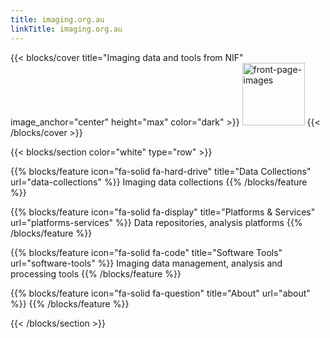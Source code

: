```yaml
---
title: imaging.org.au
linkTitle: imaging.org.au
---
```


{{< blocks/cover title="Imaging data and tools from NIF" image_anchor="center" height="max" color="dark" >}}
<img src = "front-page-images.png" style="height:100px;" alt="front-page-images" />
{{< /blocks/cover >}}

{{< blocks/section color="white" type="row" >}}

{{% blocks/feature icon="fa-solid fa-hard-drive" title="Data Collections" url="data-collections" %}}
Imaging data collections
{{% /blocks/feature %}}

{{% blocks/feature icon="fa-solid fa-display" title="Platforms & Services" url="platforms-services" %}}
Data repositories, analysis platforms
{{% /blocks/feature %}}

{{% blocks/feature icon="fa-solid fa-code" title="Software Tools" url="software-tools" %}}
Imaging data management, analysis and processing tools
{{% /blocks/feature %}}

{{% blocks/feature icon="fa-solid fa-question" title="About" url="about" %}}
{{% /blocks/feature %}}

{{< /blocks/section >}}

<!-- {{< blocks/lead color="dark" >}}
<p>This website is a repository for informatics output from the ANIF.
</p>
<p>The official website of the Australian National Imaging Facility is <a href="https://www.anif.org.au">www.anif.org.au</a>.</p>
{{< /blocks/lead >}}
 -->
<!--
{{< blocks/section color="primary" >}}
The NIF site for imaging data

The Australian National Imaging Facility (NIF) is a $130 million project that provides state-of-the-art imaging capability of animals, plants, and materials for the Australian research community. NIF’s grid of imaging facilities spreads across Australia, aiming to provide a range of leading-edge imaging instrumentation and expertise in the optimal use of imaging technology to the Australian research community.

Established in 2007, NIF is one of the four initiative projects implemented by the Australian Government, under the National Collaborative Research Infrastructure Strategy (NCRIS) Characterisation capabilities. Recently, NIF has further expanded by the Education Investment Fund (EIF), which supports world-leading, strategically-focused infrastructure investments that will transform Australian tertiary research and education.

The goal of the NIF is to provide state-of-the-art imaging of animals, plants and materials for the Australian research community. The NIF operates as an integrated grid of thirteen institutions, providing a range of leading-edge imaging instrumentation and advice and assistance in the optimal use of imaging to the research community.

Specifically, the NIF provides:

access to molecular imaging instrumentation, including a range of MRI and PET scanners;
development and validation of novel biomarkers/radioligands for in-vivo imaging using PET and MRI;
development and application of stable isotope-labelled analogues to new radio-ligands;
magnetic resonance spectroscopy, coil design and pulse sequence development;
application of these new technologies in large-scale trials in animal models of disease;
bio-mathematical modelling of tracer kinetic data and integration of the high-dimensional data in a dedicated neuroinformatics system;
the creation of databases of normative data, and a common platform of base data; and
links to existing national infrastructure for ultra-structural imaging and measurement technologies through the Australian Microscopy and Microanalysis Research Facility.
This website is a repository for larger projects that release data, the official website of the NIF is www.anif.org.au

Projects
AMBMC - The Australian Mouse Brain Mapping Consortium (AMBMC) aims to provide researchers with access to a national facility to characterise their mouse models of neurological disease. The AMBMC will use state-of-the-art imaging, computational anatomy and image analysis to enable multi-dimensional statistical comparisons of brain anatomy between the mouse model and background strain.
Human 7T - A collection of 7T human brain MRI models. These are built using a Minimum Deformation Averaging technique and have resolutions below 0.3mm isotropic. Multiple contrasts are included.
{{< /blocks/section >}}
-->
